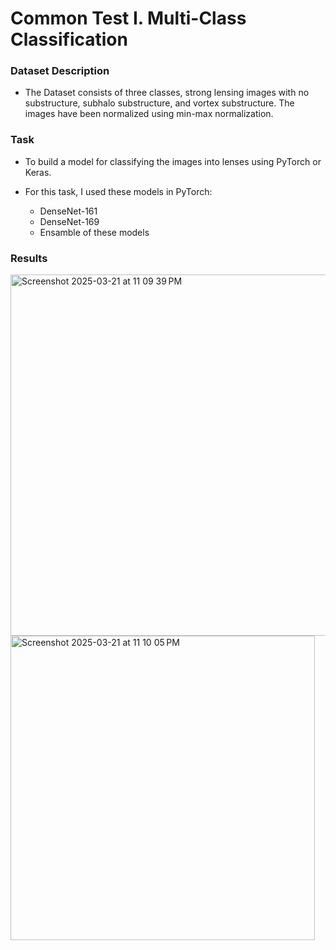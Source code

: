 # Common Test I. Multi-Class Classification

### Dataset Description

- The Dataset consists of three classes, strong lensing images with no substructure, subhalo substructure, and vortex substructure. The images have been normalized using min-max normalization.

### Task

- To build a model for classifying the images into lenses using PyTorch or Keras.


- For this task, I used these models in PyTorch:
  * DenseNet-161
  * DenseNet-169
  * Ensamble of these models 

### Results

<img width="578" alt="Screenshot 2025-03-21 at 11 09 39 PM" src="https://github.com/user-attachments/assets/d3957b50-bdf4-449b-83bf-1a6ee8543af6" />


<img width="487" alt="Screenshot 2025-03-21 at 11 10 05 PM" src="https://github.com/user-attachments/assets/06b86e41-ea3c-41db-a442-2b47af1b69e2" />
